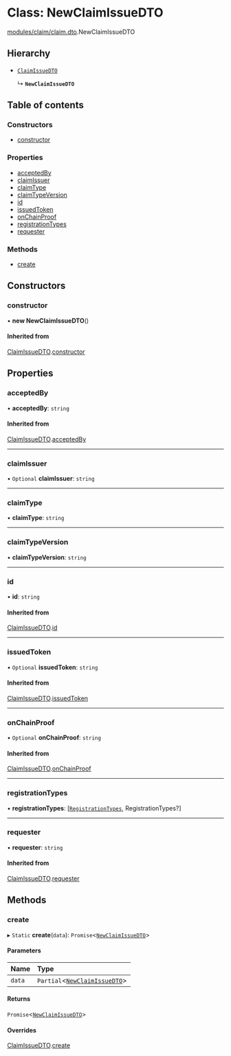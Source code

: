 # Class: NewClaimIssueDTO

[modules/claim/claim.dto](../modules/modules_claim_claim_dto.md).NewClaimIssueDTO

## Hierarchy

- [`ClaimIssueDTO`](modules_claim_claim_dto.ClaimIssueDTO.md)

  ↳ **`NewClaimIssueDTO`**

## Table of contents

### Constructors

- [constructor](modules_claim_claim_dto.NewClaimIssueDTO.md#constructor)

### Properties

- [acceptedBy](modules_claim_claim_dto.NewClaimIssueDTO.md#acceptedby)
- [claimIssuer](modules_claim_claim_dto.NewClaimIssueDTO.md#claimissuer)
- [claimType](modules_claim_claim_dto.NewClaimIssueDTO.md#claimtype)
- [claimTypeVersion](modules_claim_claim_dto.NewClaimIssueDTO.md#claimtypeversion)
- [id](modules_claim_claim_dto.NewClaimIssueDTO.md#id)
- [issuedToken](modules_claim_claim_dto.NewClaimIssueDTO.md#issuedtoken)
- [onChainProof](modules_claim_claim_dto.NewClaimIssueDTO.md#onchainproof)
- [registrationTypes](modules_claim_claim_dto.NewClaimIssueDTO.md#registrationtypes)
- [requester](modules_claim_claim_dto.NewClaimIssueDTO.md#requester)

### Methods

- [create](modules_claim_claim_dto.NewClaimIssueDTO.md#create)

## Constructors

### constructor

• **new NewClaimIssueDTO**()

#### Inherited from

[ClaimIssueDTO](modules_claim_claim_dto.ClaimIssueDTO.md).[constructor](modules_claim_claim_dto.ClaimIssueDTO.md#constructor)

## Properties

### acceptedBy

• **acceptedBy**: `string`

#### Inherited from

[ClaimIssueDTO](modules_claim_claim_dto.ClaimIssueDTO.md).[acceptedBy](modules_claim_claim_dto.ClaimIssueDTO.md#acceptedby)

___

### claimIssuer

• `Optional` **claimIssuer**: `string`

___

### claimType

• **claimType**: `string`

___

### claimTypeVersion

• **claimTypeVersion**: `string`

___

### id

• **id**: `string`

#### Inherited from

[ClaimIssueDTO](modules_claim_claim_dto.ClaimIssueDTO.md).[id](modules_claim_claim_dto.ClaimIssueDTO.md#id)

___

### issuedToken

• `Optional` **issuedToken**: `string`

#### Inherited from

[ClaimIssueDTO](modules_claim_claim_dto.ClaimIssueDTO.md).[issuedToken](modules_claim_claim_dto.ClaimIssueDTO.md#issuedtoken)

___

### onChainProof

• `Optional` **onChainProof**: `string`

#### Inherited from

[ClaimIssueDTO](modules_claim_claim_dto.ClaimIssueDTO.md).[onChainProof](modules_claim_claim_dto.ClaimIssueDTO.md#onchainproof)

___

### registrationTypes

• **registrationTypes**: [[`RegistrationTypes`](../enums/modules_claim_claim_types.RegistrationTypes.md), RegistrationTypes?]

___

### requester

• **requester**: `string`

#### Inherited from

[ClaimIssueDTO](modules_claim_claim_dto.ClaimIssueDTO.md).[requester](modules_claim_claim_dto.ClaimIssueDTO.md#requester)

## Methods

### create

▸ `Static` **create**(`data`): `Promise`<[`NewClaimIssueDTO`](modules_claim_claim_dto.NewClaimIssueDTO.md)\>

#### Parameters

| Name | Type |
| :------ | :------ |
| `data` | `Partial`<[`NewClaimIssueDTO`](modules_claim_claim_dto.NewClaimIssueDTO.md)\> |

#### Returns

`Promise`<[`NewClaimIssueDTO`](modules_claim_claim_dto.NewClaimIssueDTO.md)\>

#### Overrides

[ClaimIssueDTO](modules_claim_claim_dto.ClaimIssueDTO.md).[create](modules_claim_claim_dto.ClaimIssueDTO.md#create)
